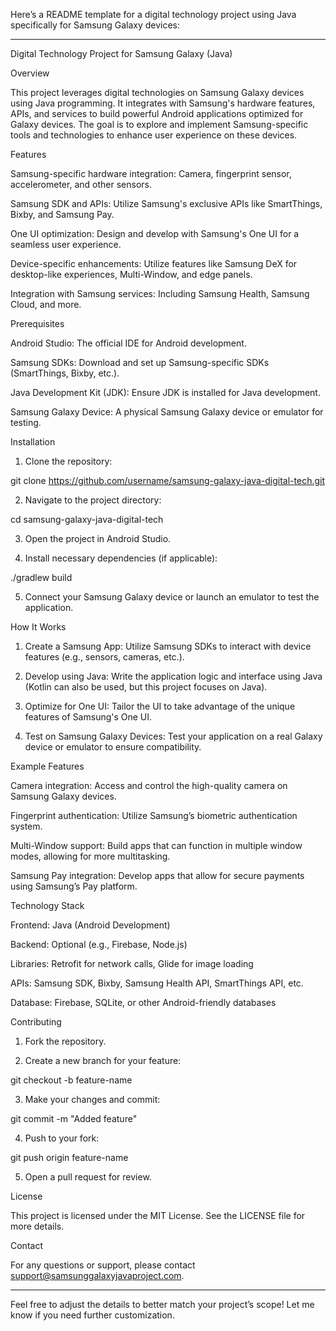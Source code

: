 Here’s a README template for a digital technology project using Java specifically for Samsung Galaxy devices:


---

Digital Technology Project for Samsung Galaxy (Java)

Overview

This project leverages digital technologies on Samsung Galaxy devices using Java programming. It integrates with Samsung's hardware features, APIs, and services to build powerful Android applications optimized for Galaxy devices. The goal is to explore and implement Samsung-specific tools and technologies to enhance user experience on these devices.

Features

Samsung-specific hardware integration: Camera, fingerprint sensor, accelerometer, and other sensors.

Samsung SDK and APIs: Utilize Samsung's exclusive APIs like SmartThings, Bixby, and Samsung Pay.

One UI optimization: Design and develop with Samsung's One UI for a seamless user experience.

Device-specific enhancements: Utilize features like Samsung DeX for desktop-like experiences, Multi-Window, and edge panels.

Integration with Samsung services: Including Samsung Health, Samsung Cloud, and more.


Prerequisites

Android Studio: The official IDE for Android development.

Samsung SDKs: Download and set up Samsung-specific SDKs (SmartThings, Bixby, etc.).

Java Development Kit (JDK): Ensure JDK is installed for Java development.

Samsung Galaxy Device: A physical Samsung Galaxy device or emulator for testing.


Installation

1. Clone the repository:

git clone https://github.com/username/samsung-galaxy-java-digital-tech.git


2. Navigate to the project directory:

cd samsung-galaxy-java-digital-tech


3. Open the project in Android Studio.


4. Install necessary dependencies (if applicable):

./gradlew build


5. Connect your Samsung Galaxy device or launch an emulator to test the application.



How It Works

1. Create a Samsung App: Utilize Samsung SDKs to interact with device features (e.g., sensors, cameras, etc.).


2. Develop using Java: Write the application logic and interface using Java (Kotlin can also be used, but this project focuses on Java).


3. Optimize for One UI: Tailor the UI to take advantage of the unique features of Samsung's One UI.


4. Test on Samsung Galaxy Devices: Test your application on a real Galaxy device or emulator to ensure compatibility.



Example Features

Camera integration: Access and control the high-quality camera on Samsung Galaxy devices.

Fingerprint authentication: Utilize Samsung’s biometric authentication system.

Multi-Window support: Build apps that can function in multiple window modes, allowing for more multitasking.

Samsung Pay integration: Develop apps that allow for secure payments using Samsung’s Pay platform.


Technology Stack

Frontend: Java (Android Development)

Backend: Optional (e.g., Firebase, Node.js)

Libraries: Retrofit for network calls, Glide for image loading

APIs: Samsung SDK, Bixby, Samsung Health API, SmartThings API, etc.

Database: Firebase, SQLite, or other Android-friendly databases


Contributing

1. Fork the repository.


2. Create a new branch for your feature:

git checkout -b feature-name


3. Make your changes and commit:

git commit -m "Added feature"


4. Push to your fork:

git push origin feature-name


5. Open a pull request for review.



License

This project is licensed under the MIT License. See the LICENSE file for more details.

Contact

For any questions or support, please contact support@samsunggalaxyjavaproject.com.


---

Feel free to adjust the details to better match your project’s scope! Let me know if you need further customization.

